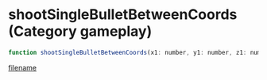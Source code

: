 # shootSingleBulletBetweenCoords (Category gameplay)

```js
function shootSingleBulletBetweenCoords(x1: number, y1: number, z1: number, x2: number, y2: number, z2: number, damage: number, p7: boolean, weaponHash: number, ownerPed: number, isAudible: boolean, isInvisible: boolean, speed: number): void
```

[filename](shootSingleBulletBetweenCoords_m.md ':include')